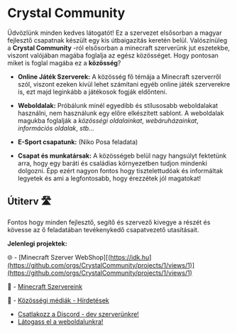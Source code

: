# Crystal Community
Üdvözlünk minden kedves látogatót! Ez a szervezet elsősorban a magyar fejlesztő csapatnak készült egy kis útbaigazítás keretén belül. Valószínüleg a **Crystal Community** -ról elsősorban a minecraft szerverünk jut eszetekbe, viszont valójában magába foglalja az egész közösséget. Hogy pontosan miket is foglal magába ez a **__közösség__**?

- **Online Játék Szerverek:** A közösség fő témája a Minecraft szerverről szól, viszont ezeken kívül lehet számítani egyéb online játék szerverekre is, ezt majd leginkább a játékosok fogják eldőnteni.

- **Weboldalak:** Próbálunk minél egyedibb és stílusosabb weboldalakat használni, nem használunk egy előre elkészített sablont. A weboldalak magukba foglalják a *közösségi oldalainkat*, *webáruházainkat*, *információs oldalak*, *stb...*

- **E-Sport csapatunk:**  (Niko Posa feladata)

- **Csapat és munkatársak:** A közösségeb belül nagy hangsúlyt fektetünk arra, hogy egy baráti és családias környezetben tudjon mindenki dolgozni. Épp ezért nagyon fontos hogy tisztelettudóak és informáltak legyetek és ami a legfontosabb, hogy érezzétek jól magatokat!

## Útiterv  🛣️
Fontos hogy minden fejlesztő, segítő és szervező kivegye a részét és kövesse az ő feladatában tevékenykedő csapatvezető utasításait.

**Jelenlegi projektek:**

🌐 - [Minecraft Szerver WebShop][(https://idk.hu](https://github.com/orgs/CrystalCommunity/projects/1/views/1)](https://github.com/orgs/CrystalCommunity/projects/1/views/1)

🧱 - [Minecraft Szervereink](https://idk.hu)

📱 - [Közösségi médiák - Hírdetések](https://idk.hu)

+ [Csatlakozz a Discord - dev szerverünkre!](https://)
+ [Látogass el a weboldalunkra!](https://)
<!--

**Here are some ideas to get you started:**

🙋‍♀️ A short introduction - what is your organization all about?
🌈 Contribution guidelines - how can the community get involved?
👩‍💻 Useful resources - where can the community find your docs? Is there anything else the community should know?
🍿 Fun facts - what does your team eat for breakfast?
🧙 Remember, you can do mighty things with the power of [Markdown](https://docs.github.com/github/writing-on-github/getting-started-with-writing-and-formatting-on-github/basic-writing-and-formatting-syntax)
-->
